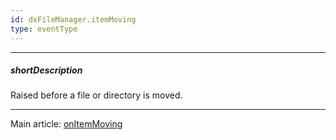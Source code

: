 ```yaml
---
id: dxFileManager.itemMoving
type: eventType
---
```

---
##### shortDescription
Raised before a file or directory is moved.

---
Main article: [onItemMoving](/Documentation/ApiReference/UI_Components/dxFileManager/Configuration/#onItemMoving)
